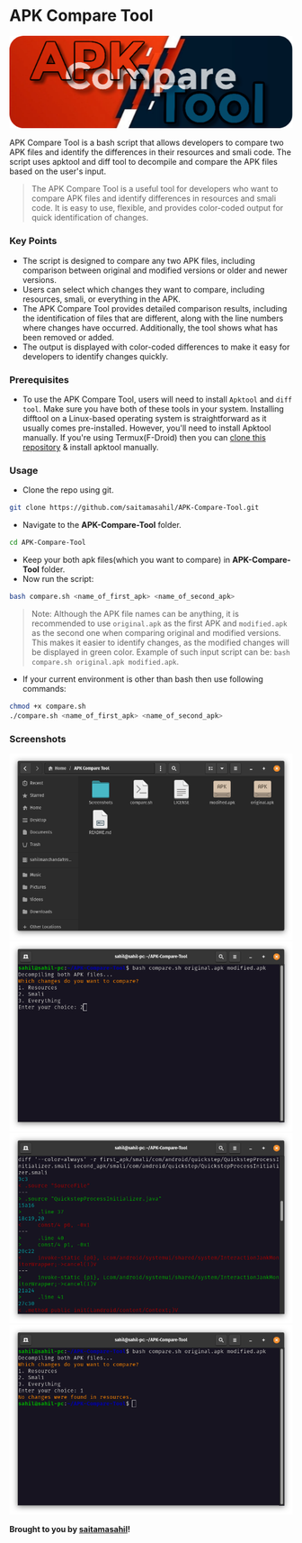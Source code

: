 # APK Compare Tool

![Banner](screenshots/banner.png)

APK Compare Tool is a bash script that allows developers to compare two APK files and identify the differences in their resources and smali code. The script uses apktool and diff tool to decompile and compare the APK files based on the user's input.
> The APK Compare Tool is a useful tool for developers who want to compare APK files and identify differences in resources and smali code. It is easy to use, flexible, and provides color-coded output for quick identification of changes.

### Key Points
- The script is designed to compare any two APK files, including comparison between original and modified versions or older and newer versions.
- Users can select which changes they want to compare, including resources, smali, or everything in the APK.
- The APK Compare Tool provides detailed comparison results, including the identification of files that are different, along with the line numbers where changes have occurred. Additionally, the tool shows what has been removed or added.
- The output is displayed with color-coded differences to make it easy for developers to identify changes quickly.

### Prerequisites
- To use the APK Compare Tool, users will need to install `Apktool` and `diff tool`. Make sure you have both of these tools in your system. Installing difftool on a Linux-based operating system is straightforward as it usually comes pre-installed. However, you'll need to install Apktool manually. If you're using Termux(F-Droid) then you can [clone this repository](https://github.com/rendiix/termux-apktool) & install apktool manually.

### Usage
- Clone the repo using git.
```sh
git clone https://github.com/saitamasahil/APK-Compare-Tool.git
```
- Navigate to the **APK-Compare-Tool** folder.
```sh
cd APK-Compare-Tool
```
- Keep your both apk files(which you want to compare) in **APK-Compare-Tool** folder.
- Now run the script:
```sh
bash compare.sh <name_of_first_apk> <name_of_second_apk>
```
> Note: Although the APK file names can be anything, it is recommended to use `original.apk` as the first APK and `modified.apk` as the second one when comparing original and modified versions. This makes it easier to identify changes, as the modified changes will be displayed in green color. Example of such input script can be: `bash compare.sh original.apk modified.apk`.
- If your current environment is other than bash then use following commands:
```sh
chmod +x compare.sh
./compare.sh <name_of_first_apk> <name_of_second_apk>
```

### Screenshots
![Screenshot1](screenshots/screenshot1.png)
![Screenshot2](screenshots/screenshot2.png)
![Screenshot3](screenshots/screenshot3.png)
![Screenshot4](screenshots/screenshot4.png)

**Brought to you by [saitamasahil](https://github.com/saitamasahil)!**